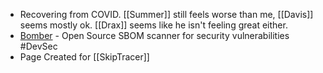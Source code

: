 - Recovering from COVID. [[Summer]] still feels worse than me, [[Davis]] seems mostly ok. [[Drax]] seems like he isn't feeling great either.
- [Bomber](https://github.com/devops-kung-fu/bomber) - Open Source SBOM scanner for security vulnerabilities #DevSec
- Page Created for [[SkipTracer]]